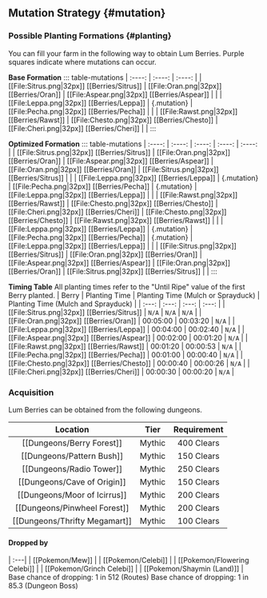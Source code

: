 ## Mutation Strategy {#mutation}

### Possible Planting Formations {#planting}

You can fill your farm in the following way to obtain Lum Berries. Purple squares indicate where mutations can occur.

**Base Formation**
::: table-mutations
| :----: | :----: | :----: |
| [[File:Sitrus.png\|32px]] [[Berries/Sitrus]] | [[File:Oran.png\|32px]] [[Berries/Oran]] | [[File:Aspear.png\|32px]] [[Berries/Aspear]] | |
| [[File:Leppa.png\|32px]] [[Berries/Leppa]] | {.mutation} | [[File:Pecha.png\|32px]] [[Berries/Pecha]] | |
| [[File:Rawst.png\|32px]] [[Berries/Rawst]] | [[File:Chesto.png\|32px]] [[Berries/Chesto]] | [[File:Cheri.png\|32px]] [[Berries/Cheri]] | |
:::

**Optimized Formation**
::: table-mutations
| :----: | :----: | :----: | :----: | :----: |
| [[File:Sitrus.png\|32px]] [[Berries/Sitrus]] | [[File:Oran.png\|32px]] [[Berries/Oran]] | [[File:Aspear.png\|32px]] [[Berries/Aspear]] | [[File:Oran.png\|32px]] [[Berries/Oran]] | [[File:Sitrus.png\|32px]] [[Berries/Sitrus]] | |
| [[File:Leppa.png\|32px]] [[Berries/Leppa]] | {.mutation} | [[File:Pecha.png\|32px]] [[Berries/Pecha]] | {.mutation} | [[File:Leppa.png\|32px]] [[Berries/Leppa]] | |
| [[File:Rawst.png\|32px]] [[Berries/Rawst]] | [[File:Chesto.png\|32px]] [[Berries/Chesto]] | [[File:Cheri.png\|32px]] [[Berries/Cheri]] | [[File:Chesto.png\|32px]] [[Berries/Chesto]] | [[File:Rawst.png\|32px]] [[Berries/Rawst]] | |
| [[File:Leppa.png\|32px]] [[Berries/Leppa]] | {.mutation} | [[File:Pecha.png\|32px]] [[Berries/Pecha]] | {.mutation} | [[File:Leppa.png\|32px]] [[Berries/Leppa]] | |
| [[File:Sitrus.png\|32px]] [[Berries/Sitrus]] | [[File:Oran.png\|32px]] [[Berries/Oran]] | [[File:Aspear.png\|32px]] [[Berries/Aspear]] | [[File:Oran.png\|32px]] [[Berries/Oran]] | [[File:Sitrus.png\|32px]] [[Berries/Sitrus]] | |
:::

**Timing Table**
All planting times refer to the "Until Ripe" value of the first Berry planted.
| Berry                                         | Planting Time | Planting Time (Mulch or Sprayduck)    | Planting Time (Mulch and Sprayduck)   |
| :---:                                         | :---:         | :---:                                 | :---:                                 |
| [[File:Sitrus.png\|32px]] [[Berries/Sitrus]]  | `N/A`         | `N/A`                                 | `N/A`                                 |
| [[File:Oran.png\|32px]] [[Berries/Oran]]      | 00:05:00      | 00:03:20                              | `N/A`                                 |
| [[File:Leppa.png\|32px]] [[Berries/Leppa]]    | 00:04:00      | 00:02:40                              | `N/A`                                 |
| [[File:Aspear.png\|32px]] [[Berries/Aspear]]  | 00:02:00      | 00:01:20                              | `N/A`                                 |
| [[File:Rawst.png\|32px]] [[Berries/Rawst]]    | 00:01:20      | 00:00:53                              | `N/A`                                 |
| [[File:Pecha.png\|32px]] [[Berries/Pecha]]    | 00:01:00      | 00:00:40                              | `N/A`                                 |
| [[File:Chesto.png\|32px]] [[Berries/Chesto]]  | 00:00:40      | 00:00:26                              | `N/A`                                 |
| [[File:Cheri.png\|32px]] [[Berries/Cheri]]    | 00:00:30      | 00:00:20                              | `N/A`                                 |

### Acquisition
Lum Berries can be obtained from the following dungeons.

| Location	                        | Tier	    | Requirement   |
| :---:                             | :---:     | :---:         |
| [[Dungeons/Berry Forest]]	        | Mythic  	| 400 Clears    |
| [[Dungeons/Pattern Bush]]	        | Mythic  	| 150 Clears    |
| [[Dungeons/Radio Tower]]	        | Mythic  	| 250 Clears    |
| [[Dungeons/Cave of Origin]]       | Mythic  	| 150 Clears    |
| [[Dungeons/Moor of Icirrus]]       | Mythic  	| 200 Clears    |
| [[Dungeons/Pinwheel Forest]]      | Mythic  	| 200 Clears    |
| [[Dungeons/Thrifty Megamart]]     | Mythic  	| 100 Clears    |

#### Dropped by
| :---|
| [[Pokemon/Mew]] |
| [[Pokemon/Celebi]] |
| [[Pokemon/Flowering Celebi]] |
| [[Pokemon/Grinch Celebi]] |
| [[Pokemon/Shaymin (Land)]] |
Base chance of dropping: 1 in 512 (Routes)
Base chance of dropping: 1 in 85.3 (Dungeon Boss)